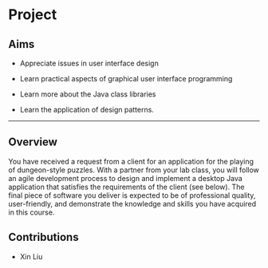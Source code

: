 # Project

## Aims

* Appreciate issues in user interface design

* Learn practical aspects of graphical user interface programming

* Learn more about the Java class libraries

* Learn the application of design patterns.

---

## Overview

You have received a request from a client for an application for the playing of dungeon-style puzzles. With a partner from your lab class, you will follow an agile development process to design and implement a desktop Java application that satisfies the requirements of the client (see below). The final piece of software you deliver is expected to be of professional quality, user-friendly, and demonstrate the knowledge and skills you have acquired in this course.

## Contributions
* Xin Liu
